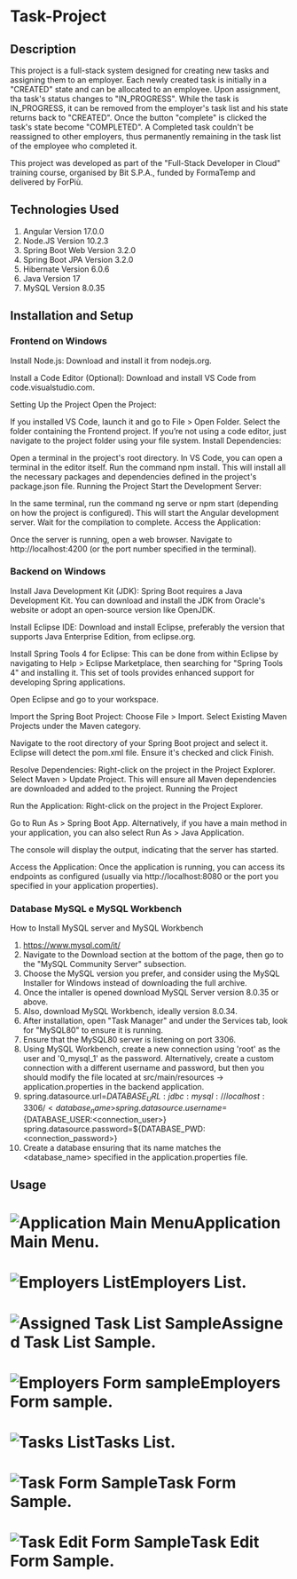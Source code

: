 # Task-Project

## Description 

This project is a full-stack system designed for creating new tasks and assigning them to an employer.
Each newly created task is initially in a "CREATED" state and can be allocated to an employee. Upon assignment, tha task's status changes to "IN_PROGRESS".
While the task is IN_PROGRESS, it can be removed from the employer's task list and his state returns back to "CREATED".
Once the button "complete" is clicked the task's state become "COMPLETED". A Completed task couldn't be reassigned to other employers, thus permanently remaining in the task list of the employee who completed it.

This project was developed as part of the "Full-Stack Developer in Cloud" training course, organised by Bit S.P.A., funded by FormaTemp and delivered by ForPiù.

## Technologies Used

1. Angular Version 17.0.0
2. Node.JS Version 10.2.3
3. Spring Boot Web Version 3.2.0
4. Spring Boot JPA Version 3.2.0
5. Hibernate Version 6.0.6
6. Java Version 17
7. MySQL Version 8.0.35

## Installation and Setup

### Frontend on Windows

Install Node.js: Download and install it from nodejs.org.

Install a Code Editor (Optional): Download and install VS Code from code.visualstudio.com.

Setting Up the Project
Open the Project:

If you installed VS Code, launch it and go to File > Open Folder. Select the folder containing the Frontend project.
If you’re not using a code editor, just navigate to the project folder using your file system.
Install Dependencies:

Open a terminal in the project's root directory. In VS Code, you can open a terminal in the editor itself.
Run the command npm install. This will install all the necessary packages and dependencies defined in the project's package.json file.
Running the Project
Start the Development Server:

In the same terminal, run the command ng serve or npm start (depending on how the project is configured). This will start the Angular development server.
Wait for the compilation to complete.
Access the Application:

Once the server is running, open a web browser.
Navigate to http://localhost:4200 (or the port number specified in the terminal).

### Backend on Windows

Install Java Development Kit (JDK): Spring Boot requires a Java Development Kit. You can download and install the JDK from Oracle's website or adopt an open-source version like OpenJDK.

Install Eclipse IDE: Download and install Eclipse, preferably the version that supports Java Enterprise Edition, from eclipse.org.

Install Spring Tools 4 for Eclipse: This can be done from within Eclipse by navigating to Help > Eclipse Marketplace, then searching for "Spring Tools 4" and installing it. This set of tools provides enhanced support for developing Spring applications.

Open Eclipse and go to your workspace.

Import the Spring Boot Project:
Choose File > Import.
Select Existing Maven Projects under the Maven category.

Navigate to the root directory of your Spring Boot project and select it.
Eclipse will detect the pom.xml file. Ensure it's checked and click Finish.

Resolve Dependencies:
Right-click on the project in the Project Explorer.
Select Maven > Update Project. This will ensure all Maven dependencies are downloaded and added to the project.
Running the Project

Run the Application:
Right-click on the project in the Project Explorer.

Go to Run As > Spring Boot App. Alternatively, if you have a main method in your application, you can also select Run As > Java Application.

The console will display the output, indicating that the server has started.

Access the Application:
Once the application is running, you can access its endpoints as configured (usually via http://localhost:8080 or the port you specified in your application properties).

### Database MySQL e MySQL Workbench

How to Install MySQL server and MySQL Workbench

1. https://www.mysql.com/it/
2. Navigate to the Download section at the bottom of the page, then go to the "MySQL Community Server" subsection.
3. Choose the MySQL version you prefer, and consider using the MySQL Installer for Windows instead of downloading the full archive.
4. Once the intaller is opened download MySQL Server version 8.0.35 or above.
5. Also, download MySQL Workbench, ideally version 8.0.34.
6. After installation, open "Task Manager" and under the Services tab, look for "MySQL80" to ensure it is running.
7. Ensure that the MySQL80 server is listening on port 3306.
8. Using MySQL Workbench, create a new connection using 'root' as the user and '0_mysql_1' as the password. Alternatively, create a custom connection with a different username and password, but then you should modify the file located at src/main/resources -> application.properties in the backend application.
9.  spring.datasource.url=${DATABASE_URL:jdbc:mysql://localhost:3306/<database_name>}
    spring.datasource.username=${DATABASE_USER:<connection_user>}
    spring.datasource.password=${DATABASE_PWD:<connection_password>}
10. Create a database ensuring that its name matches the <database_name> specified in the application.properties file.

## Usage
<h1
  style="align-text: center;">
  <img 
    src="images/MainMenu.png" 
    alt="Application Main Menu" 
    style="float: left;" />
      Application Main Menu.
</h1>
<h1
  style="align-text: center;">
  <img 
    src="images/EmployersList.png" 
    alt="Employers List" 
    style="float: left;" />
      Employers List.
</h1>
<h1
  style="align-text: center;">
  <img 
    src="images/AssignedTaskList.png" 
    alt="Assigned Task List Sample" 
    style="float: left;" />
      Assigned Task List Sample.
</h1>
<h1
  style="align-text: center;">
  <img 
    src="images/EmployersForm.png" 
    alt="Employers Form sample" 
    style="float: left;" />
      Employers Form sample.
</h1>
<h1
  style="align-text: center;">
  <img 
    src="images/TasksList.png" 
    alt="Tasks List" 
    style="float: left;" />
      Tasks List.
</h1>
<h1
  style="align-text: center;">
  <img 
    src="images/TaskForm.png" 
    alt="Task Form Sample" 
    style="float: left;" />
      Task Form Sample.
</h1>
<h1
  style="align-text: center;">
  <img 
    src="images/TaskEdit.png" 
    alt="Task Edit Form Sample" 
    style="float: left;" />
      Task Edit Form Sample.
</h1>